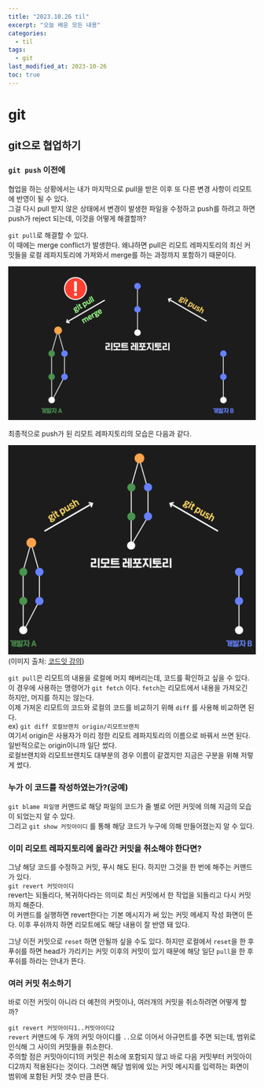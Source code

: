 ```yaml
---
title: "2023.10.26 til"
excerpt: "오늘 배운 모든 내용"
categories:
  - til
tags:
  - git
last_modified_at: 2023-10-26
toc: true
---
```


# git

## git으로 협업하기

### `git push` 이전에

협업을 하는 상황에서는 내가 마지막으로 pull을 받은 이후 또 다른 변경 사항이 리모트에 반영이 될 수 있다.  
그걸 다시 pull 받지 않은 상태에서 변경이 발생한 파일을 수정하고 push를 하려고 하면 push가 reject 되는데, 이것을 어떻게 해결할까?

`git pull`로 해결할 수 있다.  
이 때에는 merge conflict가 발생한다. 왜냐하면 pull은 리모트 레파지토리의 최신 커밋들을 로컬 레파지토리에 가져와서 merge를 하는 과정까지 포함하기 때문이다.

![푸쉬 이전에 풀을 해줘야 한다](/assets/images/git-pull-push1.png)

최종적으로 push가 된 리모트 레파지토리의 모습은 다음과 같다.

![풀을 하고 푸쉬를 한 최종 모습](/assets/images/git-pull-push2.png)
(이미지 출처: [코드잇 강의](https://www.codeit.kr/topics/git/lessons/2934))

`git pull`은 리모트의 내용을 로컬에 머지 해버리는데, 코드를 확인하고 싶을 수 있다.  
이 경우에 사용하는 명령어가 `git fetch` 이다. `fetch`는 리모트에서 내용을 가져오긴 하지만, 머지를 하지는 않는다.  
이제 가져온 리모트의 코드와 로컬의 코드를 비교하기 위해 `diff` 를 사용해 비교하면 된다.  
ex) `git diff 로컬브랜치 origin/리모트브랜치`  
여기서 origin은 사용자가 미리 정한 리모트 레파지토리의 이름으로 바꿔서 쓰면 된다. 일반적으로는 origin이니까 일단 썼다.  
로컬브랜치와 리모트브랜치도 대부분의 경우 이름이 같겠지만 지금은 구분을 위해 저렇게 썼다.

### 누가 이 코드를 작성하였는가?(궁예)

`git blame 파일명` 커맨드로 해당 파일의 코드가 줄 별로 어떤 커밋에 의해 지금의 모습이 되었는지 알 수 있다.  
그리고 `git show 커밋아이디` 를 통해 해당 코드가 누구에 의해 만들어졌는지 알 수 있다.

### 이미 리모트 레파지토리에 올라간 커밋을 취소해야 한다면?

그냥 해당 코드를 수정하고 커밋, 푸시 해도 된다. 하지만 그것을 한 번에 해주는 커맨드가 있다.  
`git revert 커밋아이디`  
revert는 되돌리다, 복귀하다라는 의미로 최신 커밋에서 한 작업을 되돌리고 다시 커밋까지 해준다.  
이 커맨드를 실행하면 revert한다는 기본 메시지가 써 있는 커밋 메세지 작성 화면이 뜬다. 이후 푸쉬까지 하면 리모트에도 해당 내용이 잘 반영 돼 있다.

그냥 이전 커밋으로 `reset` 하면 안될까 싶을 수도 있다. 하지만 로컬에서 `reset`을 한 후 푸쉬를 하면 head가 가리키는 커밋 이후의 커밋이 있기 때문에 해당 일단 `pull`을 한 후 푸쉬를 하라는 안내가 뜬다.

### 여러 커밋 취소하기

바로 이전 커밋이 아니라 더 예전의 커밋이나, 여러개의 커밋을 취소하려면 어떻게 할까?

`git revert 커밋아이디1..커밋아이디2`  
`revert` 커맨드에 두 개의 커밋 아이디를 `..`으로 이어서 아규먼트를 주면 되는데, 범위로 인식해 그 사이의 커밋들을 취소한다.  
주의할 점은 커밋아이디1의 커밋은 취소에 포함되지 않고 바로 다음 커밋부터 커밋아이디2까지 적용된다는 것이다. 그러면 해당 범위에 있는 커밋 메시지를 입력하는 화면이 범위에 포함된 커밋 갯수 만큼 뜬다.
